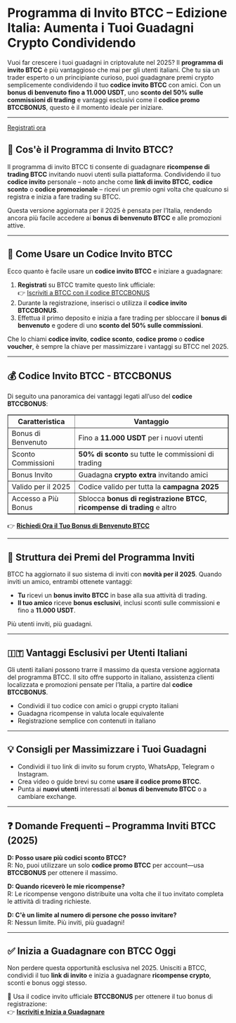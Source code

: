 <h1>Programma di Invito BTCC – Edizione Italia: Aumenta i Tuoi Guadagni Crypto Condividendo</h1>
<p>Vuoi far crescere i tuoi guadagni in criptovalute nel 2025? Il <strong>programma di invito BTCC</strong> è più vantaggioso che mai per gli utenti italiani. Che tu sia un trader esperto o un principiante curioso, puoi guadagnare premi crypto semplicemente condividendo il tuo <strong>codice invito BTCC</strong> con amici. Con un <strong>bonus di benvenuto fino a 11.000 USDT</strong>, uno <strong>sconto del 50% sulle commissioni di trading</strong> e vantaggi esclusivi come il <strong>codice promo BTCCBONUS</strong>, questo è il momento ideale per iniziare.</p>
<hr>
<p><a href="https://partner.btcc.com/us/c/BTCCBONUS/9303" target="_blank">Registrati ora</a></p>
<img src="https://images.mirror-media.xyz/publication-images/mOyzTHo__cWXepjeKkd-v.png?height=500&amp;width=1000" decoding="async" data-nimg="fill" class="css-xah9so" style="position: absolute; inset: 0px; box-sizing: border-box; padding: 0px; border: none; margin: auto; display: block; width: 0px; height: 0px; min-width: 100%; max-width: 100%; min-height: 100%; max-height: 100%;">
<h2>🔗 Cos'è il Programma di Invito BTCC?</h2>
<p>Il programma di invito BTCC ti consente di guadagnare <strong>ricompense di trading BTCC</strong> invitando nuovi utenti sulla piattaforma. Condividendo il tuo <strong>codice invito</strong> personale – noto anche come <strong>link di invito BTCC</strong>, <strong>codice sconto</strong> o <strong>codice promozionale</strong> – ricevi un premio ogni volta che qualcuno si registra e inizia a fare trading su BTCC.</p>
<p>Questa versione aggiornata per il 2025 è pensata per l’Italia, rendendo ancora più facile accedere ai <strong>bonus di benvenuto BTCC</strong> e alle promozioni attive.</p>
<hr>
<h2>🚀 Come Usare un Codice Invito BTCC</h2>
<p>Ecco quanto è facile usare un <strong>codice invito BTCC</strong> e iniziare a guadagnare:</p>
<ol>
<li><strong>Registrati</strong> su BTCC tramite questo link ufficiale:<br>👉 <a href="https://partner.btcc.com/us/c/BTCCBONUS/9303" target="_blank" rel="noopener">Iscriviti a BTCC con il codice BTCCBONUS</a></li>
<li>Durante la registrazione, inserisci o utilizza il <strong>codice invito BTCCBONUS</strong>.</li>
<li>Effettua il primo deposito e inizia a fare trading per sbloccare il <strong>bonus di benvenuto</strong> e godere di uno <strong>sconto del 50% sulle commissioni</strong>.</li>
</ol>
<p>Che lo chiami <strong>codice invito</strong>, <strong>codice sconto</strong>, <strong>codice promo</strong> o <strong>codice voucher</strong>, è sempre la chiave per massimizzare i vantaggi su BTCC nel 2025.</p>
<hr>
<h2>💰 Codice Invito BTCC - BTCCBONUS</h2>
<p>Di seguito una panoramica dei vantaggi legati all’uso del <strong>codice BTCCBONUS</strong>:</p>
<table border="1" cellpadding="10" cellspacing="0">
<thead>
<tr><th>Caratteristica</th><th>Vantaggio</th></tr>
</thead>
<tbody>
<tr><td>Bonus di Benvenuto</td><td>Fino a <strong>11.000 USDT</strong> per i nuovi utenti</td></tr>
<tr><td>Sconto Commissioni</td><td><strong>50% di sconto</strong> su tutte le commissioni di trading</td></tr>
<tr><td>Bonus Invito</td><td>Guadagna <strong>crypto extra</strong> invitando amici</td></tr>
<tr><td>Valido per il 2025</td><td>Codice valido per tutta la <strong>campagna 2025</strong></td></tr>
<tr><td>Accesso a Più Bonus</td><td>Sblocca <strong>bonus di registrazione BTCC</strong>, <strong>ricompense di trading</strong> e altro</td></tr>
</tbody>
</table>
<p>👉 <a href="https://partner.btcc.com/us/c/BTCCBONUS/9303" target="_blank" rel="noopener"><strong>Richiedi Ora il Tuo Bonus di Benvenuto BTCC</strong></a></p>
<hr>
<h2>🎯 Struttura dei Premi del Programma Inviti</h2>
<p>BTCC ha aggiornato il suo sistema di inviti con <strong>novità per il 2025</strong>. Quando inviti un amico, entrambi ottenete vantaggi:</p>
<ul>
<li><strong>Tu</strong> ricevi un <strong>bonus invito BTCC</strong> in base alla sua attività di trading.</li>
<li><strong>Il tuo amico</strong> riceve <strong>bonus esclusivi</strong>, inclusi sconti sulle commissioni e fino a <strong>11.000 USDT</strong>.</li>
</ul>
<p>Più utenti inviti, più guadagni.</p>
<hr>
<h2>🇮🇹 Vantaggi Esclusivi per Utenti Italiani</h2>
<p>Gli utenti italiani possono trarre il massimo da questa versione aggiornata del programma BTCC. Il sito offre supporto in italiano, assistenza clienti localizzata e promozioni pensate per l’Italia, a partire dal <strong>codice BTCCBONUS</strong>.</p>
<ul>
<li>Condividi il tuo codice con amici o gruppi crypto italiani</li>
<li>Guadagna ricompense in valuta locale equivalente</li>
<li>Registrazione semplice con contenuti in italiano</li>
</ul>
<hr>
<h2>💡 Consigli per Massimizzare i Tuoi Guadagni</h2>
<ul>
<li>Condividi il tuo link di invito su forum crypto, WhatsApp, Telegram o Instagram.</li>
<li>Crea video o guide brevi su come <strong>usare il codice promo BTCC</strong>.</li>
<li>Punta ai <strong>nuovi utenti</strong> interessati al <strong>bonus di benvenuto BTCC</strong> o a cambiare exchange.</li>
</ul>
<hr>
<h2>❓ Domande Frequenti – Programma Inviti BTCC (2025)</h2>
<p><strong>D: Posso usare più codici sconto BTCC?</strong><br>R: No, puoi utilizzare un solo <strong>codice promo BTCC</strong> per account—usa <strong>BTCCBONUS</strong> per ottenere il massimo.</p>
<p><strong>D: Quando riceverò le mie ricompense?</strong><br>R: Le ricompense vengono distribuite una volta che il tuo invitato completa le attività di trading richieste.</p>
<p><strong>D: C'è un limite al numero di persone che posso invitare?</strong><br>R: Nessun limite. Più inviti, più guadagni!</p>
<hr>
<h2>✅ Inizia a Guadagnare con BTCC Oggi</h2>
<p>Non perdere questa opportunità esclusiva nel 2025. Unisciti a BTCC, condividi il tuo <strong>link di invito</strong> e inizia a guadagnare <strong>ricompense crypto</strong>, sconti e bonus oggi stesso.</p>
<p>🎁 Usa il codice invito ufficiale <strong>BTCCBONUS</strong> per ottenere il tuo bonus di registrazione:<br>👉 <a href="https://partner.btcc.com/us/c/BTCCBONUS/9303" target="_blank" rel="noopener"><strong>Iscriviti e Inizia a Guadagnare</strong></a></p>
</body>
</html>
